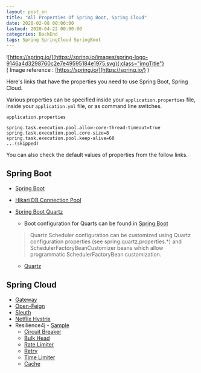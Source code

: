 ```yaml
---
layout: post_en
title: "All Properties Of Spring Boot, Spring Cloud"
date: 2020-02-08 00:00:00
lastmod: 2020-04-22 00:00:00
categories: BackEnd
tags: Spring SpringCloud SpringBoot
---
```


![https://spring.io/](https://spring.io/images/spring-logo-9146a4d3298760c2e7e49595184e1975.svg){:class="imgTitle"}  
( Image reference : [https://spring.io/](https://spring.io/) )  

Here's links that have the properties you need to use Spring Boot, Spring Cloud.  

<!--more-->

Various properties can be specified inside your ```application.properties``` file, inside your ```application.yml``` file, or as command line switches.  

```application.properties```

~~~properties
spring.task.execution.pool.allow-core-thread-timeout=true
spring.task.execution.pool.core-size=8
spring.task.execution.pool.keep-alive=60
...(skipped)
~~~

You can also check the default values of properties from the follow links.  

## Spring Boot

  * [Spring Boot](https://docs.spring.io/spring-boot/docs/current/reference/html/appendix-application-properties.html)
  * [Hikari DB Connection Pool](https://github.com/brettwooldridge/HikariCP#configuration-knobs-baby)

  * [Spring Boot Quartz](https://docs.spring.io/spring-boot/docs/2.0.0.M3/reference/html/boot-features-quartz.html)
    - Boot configuration for Quarts can be found in [Spring Boot](https://docs.spring.io/spring-boot/docs/current/reference/html/appendix-application-properties.html)
    > Quartz Scheduler configuration can be customized using Quartz configuration properties (see spring.quartz.properties.*) and SchedulerFactoryBeanCustomizer beans which allow programmatic SchedulerFactoryBean customization.
    - [Quartz](http://www.quartz-scheduler.org/documentation/quartz-2.3.0/configuration/)
        

## Spring Cloud

  * [Gateway](https://cloud.spring.io/spring-cloud-gateway/reference/html/appendix.html)
  * [Open-Feign](https://cloud.spring.io/spring-cloud-openfeign/reference/html/appendix.html)
  * [Sleuth](https://cloud.spring.io/spring-cloud-sleuth/reference/html/appendix.html)
  * [Netflix Hystrix ](https://github.com/Netflix/Hystrix/wiki/Configuration#command-properties)
  * Resilience4j - [Sample](https://resilience4j.readme.io/docs/getting-started-3#section--configuration-)  
    - [Circuit Breaker](https://resilience4j.readme.io/docs/circuitbreaker)  
    - [Bulk Head](https://resilience4j.readme.io/docs/bulkhead)  
    - [Rate Limiter](https://resilience4j.readme.io/docs/ratelimiter)  
    - [Retry](https://resilience4j.readme.io/docs/retry)  
    - [Time Limiter](https://resilience4j.readme.io/docs/timeout)  
    - [Cache](https://resilience4j.readme.io/docs/cache)  

